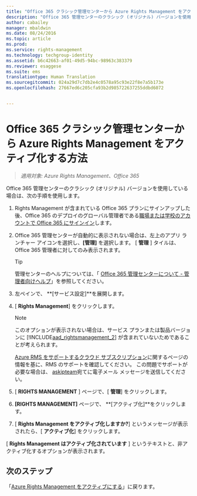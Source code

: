 ```yaml
---
title: "Office 365 クラシック管理センターから Azure Rights Management をアクティブ化する方法 | Azure RMS"
description: "Office 365 管理センターのクラシック (オリジナル) バージョンを使用している場合は、次の手順を使用します。"
author: cabailey
manager: mbaldwin
ms.date: 08/24/2016
ms.topic: article
ms.prod: 
ms.service: rights-management
ms.technology: techgroup-identity
ms.assetid: b6c42663-af01-49d5-94bc-98963c383379
ms.reviewer: esaggese
ms.suite: ems
translationtype: Human Translation
ms.sourcegitcommit: 024a29d7c7db2e4c0578a95c93e22f8e7a5b173e
ms.openlocfilehash: 27667ed6c205cfa93b2d985722637255ddbd6072


---
```


# Office 365 クラシック管理センターから Azure Rights Management をアクティブ化する方法

>*適用対象: Azure Rights Management、Office 365*


Office 365 管理センターのクラシック (オリジナル) バージョンを使用している場合は、次の手順を使用します。

1. Rights Management が含まれている Office 365 プランにサインアップした後、Office 365 のデプロイのグローバル管理者である[職場または学校のアカウントで Office 365 にサインイン](https://portal.office.com/)します。

2. Office 365 管理センターが自動的に表示されない場合は、左上のアプリ ランチャー アイコンを選択し、**[管理]** を選択します。 [ **管理** ] タイルは、Office 365 管理者に対してのみ表示されます。

    > [!TIP]
    > 管理センターのヘルプについては、「 [Office 365 管理センターについて - 管理者向けヘルプ](https://support.office.com/article/About-the-Office-365-admin-center-Admin-Help-58537702-d421-4d02-8141-e128e3703547)」を参照してください。

3. 左ペインで、 **[サービス設定]**を展開します。

4.  [ **Rights Management**] をクリックします。

    > [!NOTE]
    >このオプションが表示されない場合は、サービス プランまたは製品バージョンに [!INCLUDE[aad_rightsmanagement_2](../includes/aad_rightsmanagement_2_md.md)] が含まれていないためであることが考えられます。
    >
    >[Azure RMS をサポートするクラウド サブスクリプション](../get-started/requirements-subscriptions.md)に関するページの情報を基に、RMS のサポートを確認してください。 この問題でサポートが必要な場合は、 [askipteam](mailto:askipteam?subject=I%20cannot%20activate%20RMS)宛てに電子メール メッセージを送信してください。

5. [ **RIGHTS MANAGEMENT** ] ページで、[ **管理**] をクリックします。

6. **[RIGHTS MANAGEMENT]** ページで、 **[アクティブ化]**をクリックします。

7. [ **Rights Management をアクティブ化しますか?**] というメッセージが表示されたら、[ **アクティブ化**] をクリックします。

[ **Rights Management はアクティブ化されています** ] というテキストと、非アクティブ化するオプションが表示されます。

## 次のステップ
「[Azure Rights Management をアクティブにする](activate-service.md)」に戻ります。


<!--HONumber=Aug16_HO4-->


